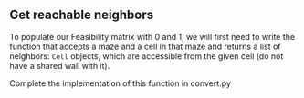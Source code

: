 ## Get reachable neighbors

To populate our Feasibility matrix with 0 and 1, we will first need to 
write the function that accepts a maze and a cell in that maze and returns a list of neighbors:
`Cell` objects, which are accessible from the given cell
(do not have a shared wall with it).

Complete the implementation of this function in convert.py